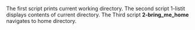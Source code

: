 The first script prints current working directory.
The second script 1-listit displays contents of current directory.
The Third script **2-bring_me_home** navigates to home directory.

